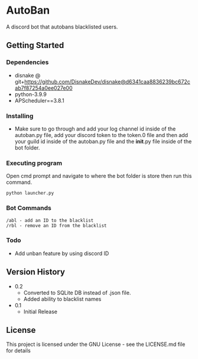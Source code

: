 # AutoBan

A discord bot that autobans blacklisted users.

## Getting Started

### Dependencies

* disnake @ git+https://github.com/DisnakeDev/disnake@d6341caa8836239bc672cab7f87254a0ee027e00
* python-3.9.9
* APScheduler==3.8.1

### Installing

* Make sure to go through and add your log channel id inside of the autoban.py file, add your discord token to the token.0 file and then add your guild id inside of the autoban.py file and the __init__.py file inside of the bot folder.

### Executing program

Open cmd prompt and navigate to where the bot folder is store then run this command.
```
python launcher.py
```

### Bot Commands
```
/abl - add an ID to the blacklist
/rbl - remove an ID from the blacklist
```
### Todo
* Add unban feature by using discord ID

## Version History
* 0.2
   * Converted to SQLite DB instead of .json file. 
   * Added ability to blacklist names
* 0.1
    * Initial Release

## License

This project is licensed under the GNU License - see the LICENSE.md file for details
